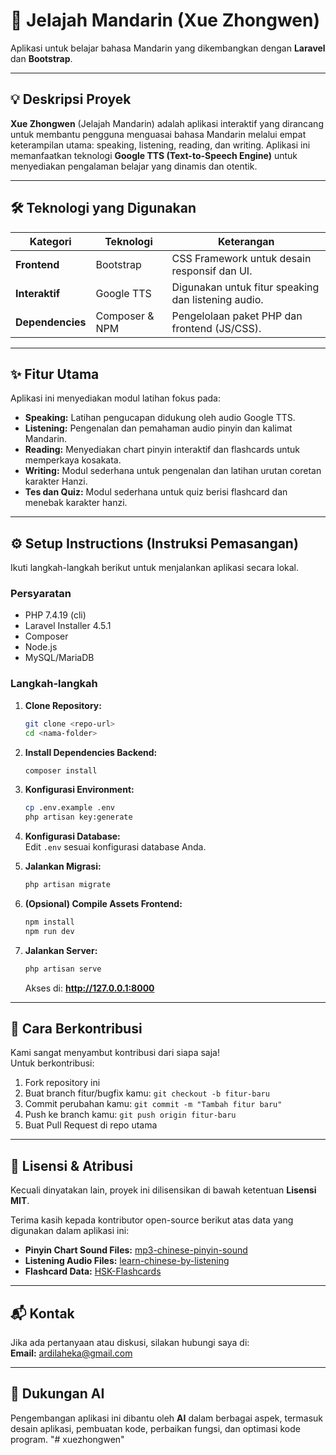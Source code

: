 # 🍜 Jelajah Mandarin (Xue Zhongwen)

Aplikasi untuk belajar bahasa Mandarin yang dikembangkan dengan **Laravel** dan **Bootstrap**.

---

## 💡 Deskripsi Proyek

**Xue Zhongwen** (Jelajah Mandarin) adalah aplikasi interaktif yang dirancang untuk membantu pengguna menguasai bahasa Mandarin melalui empat keterampilan utama: speaking, listening, reading, dan writing. Aplikasi ini memanfaatkan teknologi **Google TTS (Text-to-Speech Engine)** untuk menyediakan pengalaman belajar yang dinamis dan otentik.

---

## 🛠️ Teknologi yang Digunakan

| Kategori     | Teknologi                | Keterangan                                         |
| ------------ | ----------------------- | ------------------------------------------------- |
| **Frontend** | Bootstrap                | CSS Framework untuk desain responsif dan UI.      |
| **Interaktif**| Google TTS              | Digunakan untuk fitur speaking dan listening audio.|
| **Dependencies** | Composer & NPM        | Pengelolaan paket PHP dan frontend (JS/CSS).      |

---

## ✨ Fitur Utama

Aplikasi ini menyediakan modul latihan fokus pada:

* **Speaking:** Latihan pengucapan didukung oleh audio Google TTS.  
* **Listening:** Pengenalan dan pemahaman audio pinyin dan kalimat Mandarin.  
* **Reading:** Menyediakan chart pinyin interaktif dan flashcards untuk memperkaya kosakata.  
* **Writing:** Modul sederhana untuk pengenalan dan latihan urutan coretan karakter Hanzi.
* **Tes dan Quiz:** Modul sederhana untuk quiz berisi flashcard dan menebak karakter hanzi.

---

## ⚙️ Setup Instructions (Instruksi Pemasangan)

Ikuti langkah-langkah berikut untuk menjalankan aplikasi secara lokal.

### Persyaratan

- PHP 7.4.19 (cli)  
- Laravel Installer 4.5.1  
- Composer  
- Node.js  
- MySQL/MariaDB

### Langkah-langkah

1. **Clone Repository:**  
    ```bash
    git clone <repo-url>
    cd <nama-folder>
    ```

2. **Install Dependencies Backend:**  
    ```bash
    composer install
    ```

3. **Konfigurasi Environment:**  
    ```bash
    cp .env.example .env
    php artisan key:generate
    ```

4. **Konfigurasi Database:**  
    Edit `.env` sesuai konfigurasi database Anda.

5. **Jalankan Migrasi:**  
    ```bash
    php artisan migrate
    ```

6. **(Opsional) Compile Assets Frontend:**  
    ```bash
    npm install
    npm run dev
    ```

7. **Jalankan Server:**  
    ```bash
    php artisan serve
    ```  
    Akses di: **http://127.0.0.1:8000**

---

## 🤝 Cara Berkontribusi

Kami sangat menyambut kontribusi dari siapa saja!  
Untuk berkontribusi:

1. Fork repository ini  
2. Buat branch fitur/bugfix kamu: `git checkout -b fitur-baru`  
3. Commit perubahan kamu: `git commit -m "Tambah fitur baru"`  
4. Push ke branch kamu: `git push origin fitur-baru`  
5. Buat Pull Request di repo utama

---

## 📜 Lisensi & Atribusi

Kecuali dinyatakan lain, proyek ini dilisensikan di bawah ketentuan **Lisensi MIT**.

Terima kasih kepada kontributor open-source berikut atas data yang digunakan dalam aplikasi ini:

* **Pinyin Chart Sound Files:** [mp3-chinese-pinyin-sound](https://github.com/davinfifield/mp3-chinese-pinyin-sound)  
* **Listening Audio Files:** [learn-chinese-by-listening](https://github.com/bandinopla/learn-chinese-by-listening)  
* **Flashcard Data:** [HSK-Flashcards](https://github.com/michcqge/HSK-Flashcards)  

---

## 📬 Kontak

Jika ada pertanyaan atau diskusi, silakan hubungi saya di:  
**Email:** ardilaheka@gmail.com  

---

## 🤖 Dukungan AI

Pengembangan aplikasi ini dibantu oleh **AI** dalam berbagai aspek, termasuk desain aplikasi, pembuatan kode, perbaikan fungsi, dan optimasi kode program.
"# xuezhongwen" 
